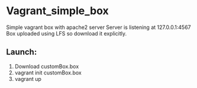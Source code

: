 # Vagrant_simple_box
Simple vagrant box with apache2 server
Server is listening at 127.0.0.1:4567
Box uploaded using LFS so download it explicitly.

## Launch:
1) Download customBox.box
2) vagrant init customBox.box
3) vagrant up
